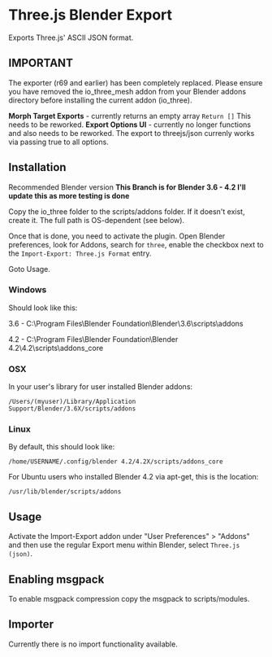 # Three.js Blender Export

Exports Three.js' ASCII JSON format.

## IMPORTANT

The exporter (r69 and earlier) has been completely replaced. Please ensure you have removed the io_three_mesh addon from your Blender addons directory before installing the current addon (io_three).

**Morph Target Exports** - currently returns an empty array `Return []` This needs to be reworked.
**Export Options UI** - currently no longer functions and also needs to be reworked. The export to threejs/json currenly works via passing true to all options.

## Installation

Recommended Blender version **This Branch is for Blender 3.6 - 4.2 I'll update this as more testing is done**

Copy the io_three folder to the scripts/addons folder. If it doesn't exist, create it. The full path is OS-dependent (see below).

Once that is done, you need to activate the plugin. Open Blender preferences, look for
Addons, search for `three`, enable the checkbox next to the `Import-Export: Three.js Format` entry.

Goto Usage.

### Windows

Should look like this:

3.6 - C:\Program Files\Blender Foundation\Blender\3.6\scripts\addons

4.2 - C:\Program Files\Blender Foundation\Blender 4.2\4.2\scripts\addons_core

### OSX

In your user's library for user installed Blender addons:

    /Users/(myuser)/Library/Application Support/Blender/3.6X/scripts/addons

### Linux

By default, this should look like:

    /home/USERNAME/.config/blender 4.2/4.2X/scripts/addons_core

For Ubuntu users who installed Blender 4.2 via apt-get, this is the location:

    /usr/lib/blender/scripts/addons

## Usage

Activate the Import-Export addon under "User Preferences" > "Addons" and then use the regular Export menu within Blender, select `Three.js (json)`.

## Enabling msgpack

To enable msgpack compression copy the msgpack to scripts/modules.

## Importer

Currently there is no import functionality available.
